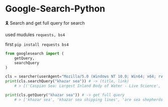 # Google-Search-Python
🎗 Search and get full query for search

used mudules ```requests, bs4```

first ```pip install requests bs4```

```python
from googlesearch import (
    getQuery,
    searchQuery
)

cls = searcher(userAgent="Mozilla/5.0 (Windows NT 10.0; Win64; x64; rv:102.0) Gecko/20100101 Firefox/102.0")
print(cls.searchQuery("khazar sea")) # -> (title, link)
    # > [('Caspian Sea: Largest Inland Body of Water - Live Science', 'https://www.livescience.com/57999-caspian-sea-facts.html')...

print(cls.getQuery("khazar sea")) # -> get full query
    # > ['khazar sea', 'khazar sea shipping lines', 'are sea shepherds still active', 'who are the hasidim'...
```
